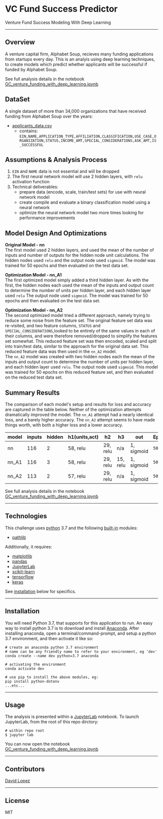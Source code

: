 # VC Fund Success Predictor
Venture Fund Success Modeling With Deep Learning

---

## Overview
A venture capital firm, Alphabet Soup, recieves many funding applications from startups every day. This is an analyis using deep learning techniques, to create models which predict whether applicants will be successful if funded by Alphabet Soup.  

See full analysis details in the notebook [GC_venture_funding_with_deep_learning.ipynb](app/GC_venture_funding_with_deep_learning.ipynb)  


## DataSet
A single dataset of more than 34,000 organizations that have received funding from Alphabet Soup over the years:
- [applicants_data.csv](data/applicants_data.csv)
  - contains: `EIN,NAME,APPLICATION_TYPE,AFFILIATION,CLASSIFICATION,USE_CASE,ORGANIZATION,STATUS,INCOME_AMT,SPECIAL_CONSIDERATIONS,ASK_AMT,IS_SUCCESSFUL`  


## Assumptions & Analysis Process
1) `EIN` and `NAME` data is not essential and will be dropped
2) The first neural network model will use 2 hidden layers, with `relu` activation function
2) Technical deliverables:
    - prepare data (encode, scale, train/test sets) for use with neural network model
    - create compile and evaluate a binary classification model using a neural network
    - optimize the neural network model two more times looking for performance improvements


## Model Design And Optimizations

**Original Model - nn**  
The first model used 2 hidden layers, and used the mean of the number of inputs and number of outputs for the hidden node unit calculations. The hidden nodes used `relu` and the output node used `sigmoid`. The model was trained for 50 epochs and then evaluated on the test data set.

**Optimization Model - nn_A1**  
The first optimized model simply added a third hidden layer. As with the first, the hidden nodes each used the mean of the inputs and output count to determine the number of units per hidden layer, and each hidden layer used `relu` The output node used `sigmoid`. The model was trained for 50 epochs and then evaluated on the test data set.

**Optimization Model - nn_A2**  
The second optimized model tried a different approach, namely trying to reduce some noise from the feature set. The original feature set data was re-visited, and two feature columns, `STATUS` and `SPECIAL_CONSIDERATIONS`,looked to be entirely of the same values in each of their columns, and were therefore removed/dropped to simplify the features set somewhat. This reduced feature set was then encoded, scaled and split into train/test data, similar to the approach for the original data set. This reduced feature data was then used in the `nn_A2` model.  
The `nn_A2` model was created with two hidden nodes each the mean of the inputs and output count to determine the number of units per hidden layer, and each hidden layer used `relu`. The output node used `sigmoid`. This model was trained for 50 epochs on this reduced feature set, and then evaluated on the reduced test data set.  

## Summary Results

The comparison of each model's setup and results for loss and accuracy are captured in the table below. Neither of the optimization attempts dramatically improved the model. The `nn_A1` attempt had a nearly identical loss, and a barely higher accuracy. The `nn_A2` attempt seems to have made things worth, with both a higher loss and a lower accuracy.

| model | inputs | hidden | h1(units,act) | h2 | h3 | out | Epoch | Loss | Acc |
| :--- | --- | --- | --- | --- | --- | --- | --- | --- | --- |
| nn | 116 | 2 | 58, relu | 29, relu | n/a | 1, sigmoid | `50` | `0.555` | `0.727` |
| nn_A1 | 116 | 3 | 58, relu | 29, relu | 15, relu | 1, sigmoid | `50` | `0.554` | `0.731` |
| nn_A2 | 113 | 2 | 57, relu | 29, relu | n/a | 1, sigmoid | `50` | `0.618` | `0.6858` |


See full analysis details in the notebook [GC_venture_funding_with_deep_learning.ipynb](app/GC_venture_funding_with_deep_learning.ipynb) 

---

## Technologies

This challenge uses [python](https://www.python.org/) 3.7 and the following [built-in](https://docs.python.org/3/py-modindex.html) modules:
- [pathlib](https://docs.python.org/3/library/pathlib.html)

Additionally, it requires:
- [matplotlib](https://matplotlib.org/)
- [pandas](https://pandas.pydata.org/)
- [JupyterLab](https://jupyterlab.readthedocs.io/en/stable/)
- [scikit-learn](https://scikit-learn.org/stable/index.html)
- [tensorflow](https://www.tensorflow.org/)
- [keras](https://keras.io/)



See [installation](#installation) below for specifics.

---

## Installation

You will need Python 3.7, that supports for this application to run. An easy way to install python 3.7 is to download and install [Anaconda](https://www.anaconda.com/products/individual). After installing anaconda, open a terminal/command-prompt, and setup a python 3.7 environment, and then activate it like so:

```
# create an anaconda python 3.7 environment
# name can be any friendly name to refer to your environment, eg 'dev'
conda create --name dev python=3.7 anaconda

# activating the environment
conda activate dev

# use pip to install the above modules, eg:
pip install python-dotenv
...etc...
```


---

## Usage

The analysis is presented within a [JupyterLab](https://jupyterlab.readthedocs.io/en/stable/) notebook. To launch JupyterLab, from the root of this repo dirctory:

```
# within repo root 
$ jupyter lab
```
You can now open the notebook [GC_venture_funding_with_deep_learning.ipynb](app/GC_venture_funding_with_deep_learning.ipynb)  

---

## Contributors

[David Lopez](https://github.com/sububer)

---

## License

MIT